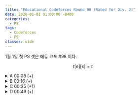 ```yaml
---
title: "Educational Codeforces Round 98 (Rated for Div. 2)"
date: 2020-01-01 01:00:00 -0400
categories:
  - PS
tags:
  - Codeforces
  - PS
classes: wide
---
```


<script type="text/javascript" 
src="https://cdn.mathjax.org/mathjax/latest/MathJax.js?config=TeX-AMS_HTML">
</script>

1월 1일 첫 PS 셋은 에듀 코포 #98 이다.

$$ t[e][s] = t $$

<details>
<summary>A 00:08 (+)</summary>

<div markdown="1">

## A. Robot Program

두 경우로 나누어 생각하면 된다.

- $$x = y$$ 인 경우  
  $$x, y$$ 를 번갈아가면서 증가시킴 => $$x + y$$ 번
- $$x ≠ y$$ 인 경우  
  $$x, y$$ 를 번갈아가면서 증가시킴, 이후 하나 변화, 가만히 있기 반복 => $$2 \times max( x, y ) - 1$$ 번

```cpp
#include <iostream>

int main(void)
{
    std::cin.tie(0);
    std::ios_base::sync_with_stdio(false);

    int T;
    std::cin >> T;

    while (T--)
    {
        int x, y;
        std::cin >> x >> y;

        if( x == y ){
            std::cout << x + y << "\n";
        } else {
            std::cout << 2*std::max(x,y) - 1 << "\n";
        }
    }

    return 0;
}
```

</div>
</details>

<details>
<summary>B 00:16 (+)</summary>

<div markdown="1">

## B. Toy Blocks

먼저 어떤 박스를 잡던 각 박스에 같은 숫자의 블럭을 넣어야 하기 때문에 최소 $$ max(a_1, a_2, \ldots, a_n) \times (N-1) $$ 개의 블럭이 존재해야 가능한 것을 알수 있다.

그래서 우리는 $$ max(a_1, a_2, \ldots, a_n) \times (N-1) $$ - (현재 전체 블럭 개수) 가 답이 될 거라 생각 할 수 있다. 하지만 이것엔 반례가 존재한다.

예제의 첫번째 케이스 같은 경우인데 세 개의 박스에 들어있는 블럭의 개수가 각각 3 2 2 인 경우에 우리는 -1이라는 값을 얻게 된다.

-1이 무슨 의미를 지니는 지를 생각하면, N-1개의 박스의 높이를 $$ max(a_1, a_2, \ldots, a_n) $$으로 만드는데 필요한 추가 블럭의 개수가 -1이라는 것이다. 즉, 그렇게 만들고도 하나의 블럭이 더 남는다는 뜻이다.

이런 경우엔 그 값이 양수가 될때까지 박스를 한 층 더 쌓아주면 된다. (mod $$ N-1 $$)

```cpp
#include <iostream>
#include <vector>
#include <algorithm>

typedef long long ll;

int main(void)
{
    std::cin.tie(0);
    std::ios_base::sync_with_stdio(false);

    int T;
    std::cin >> T;
    while (T--)
    {
        int N;
        std::cin >> N;

        std::vector<ll> v;
        ll x;
        ll sum = 0;
        for (int i = 0; i < N; i++)
        {
            std::cin >> x;
            sum += x;
            v.push_back(x);
        }

        std::sort(v.begin(), v.end());
        std::cout << std::max((((v[v.size() - 1] * (N - 1) - sum) % (N - 1)) + N - 1) % (N - 1), v[v.size() - 1] * (N - 1) - sum) << "\n";
    }

    return 0;
}
```

</div>
</details>

<details>
<summary>C 00:25 (+1)</summary>

<div markdown="1">

## C. Two Brackets

In one move you can choose a non-empty subsequence of the string s (**not necessarily consecutive**)

문제를 제대로 안읽어서 처음에 코드를 잘못 짰었다. 그냥 () 과 [] 쌍의 개수를 세면 된다.

```cpp
#include <iostream>

int main(void)
{
    std::cin.tie(0);
    std::ios_base::sync_with_stdio(false);

    int T;
    std::cin >> T;

    while (T--)
    {
        std::string s;
        std::cin >> s;

        int a = 0;
        int b = 0;
        int res = 0;

        for (int i = 0; i < s.size(); i++)
        {
            if (s[i] == '(')
            {
                a++;
            }
            else if (s[i] == '[')
            {
                b++;
            }
            else if (s[i] == ')')
            {
                if (a > 0)
                {
                    a--;
                    res++;
                }
            }
            else
            {
                if (b > 0)
                {
                    b--;
                    res++;
                }
            }
        }
        std::cout << res << "\n";
    }

    return 0;
}
```

</div>
</details>

<details>
<summary>D 00:49 (+)</summary>

<div markdown="1">

## D. Radio Towers

먼저 나이브한 dp풀이를 생각해보자.  

$$ dp[i][j] $$를 $$ i $$번째 도시에 $$ j $$ 세기의 radio tower를 건설했을 때 조건을 모드 만족할 경우의 수 ($$ 0 $$ ~ $$ i $$ 까지의 도시만 있는 경우) 라고 하자.  

그렇다면, $$ dp[i][j] = \sum_{k=0}^{i-j} dp[i-j-k][k+1] $$  이다.  

초기 값 몇개와 함께 계산해보면 $$ dp[i][1] = F_i $$ 이라는 것을 매우 쉽게 알 수 있다. ( $$F_i$$ 는 피보나치 수열의 $$i$$ 번째 항 )  

또, 조건을 만족하는 경우의수가 $$ dp[N][1] $$ 인 것도 쉽게 알 수 있다.  

이제 정답을 출력하는 것은 $$ \dfrac{dp[N][1]}{2^N} $$ mod $$ 998244353 $$ 을 출력하면 된다. (모듈러 역원)

```cpp
#include <iostream>
#include <vector>

typedef long long ll;

ll dp[202020];
ll mod = 998244353;

ll powmod(ll a, ll n){
    if(n == 0) return 1;
    if(n == 1) return a;
    ll b = powmod(a, n/2);
    b = (b*b)%mod;
    if(n%2){
        b = (a*b)%mod;
    }
    return b;
}

int main(void)
{
    std::cin.tie(0);
    std::ios_base::sync_with_stdio(false);

    int N;
    std::cin >> N;

    std::vector<int> v;
    v.push_back(0);
    v.push_back(1);
    for (int i = 0; i < 202020; i++)
    {
        v.push_back((v[i] + v[i + 1])%mod);
    }

    std::cout << (v[N] * powmod(powmod(2,N), mod-2))%mod << "\n";

    return 0;
}
```

</div>
</details>
